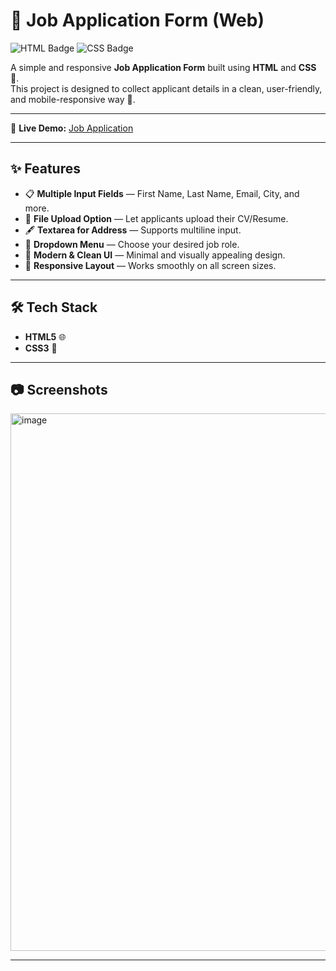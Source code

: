 # 📝 Job Application Form (Web)

![HTML Badge](https://img.shields.io/badge/HTML5-E34F26?logo=html5&logoColor=white)
![CSS Badge](https://img.shields.io/badge/CSS3-1572B6?logo=css3&logoColor=white)

A simple and responsive **Job Application Form** built using **HTML** and **CSS** 🎨.  
This project is designed to collect applicant details in a clean, user-friendly, and mobile-responsive way 📱.

---

🔗 **Live Demo:** [Job Application](https://easy-job-application.netlify.app/)

---

## ✨ Features

- 📋 **Multiple Input Fields** — First Name, Last Name, Email, City, and more.
- 📂 **File Upload Option** — Let applicants upload their CV/Resume.
- 🖋 **Textarea for Address** — Supports multiline input.
- 🎯 **Dropdown Menu** — Choose your desired job role.
- 🎨 **Modern & Clean UI** — Minimal and visually appealing design.
- 📱 **Responsive Layout** — Works smoothly on all screen sizes.

---

## 🛠 Tech Stack

- **HTML5** 🌐
- **CSS3** 🎨

---

## 📷 Screenshots

<img width="1650" height="860" alt="image" src="https://github.com/user-attachments/assets/791db561-0024-4c37-9243-3a77499ff3a5" />  

---
